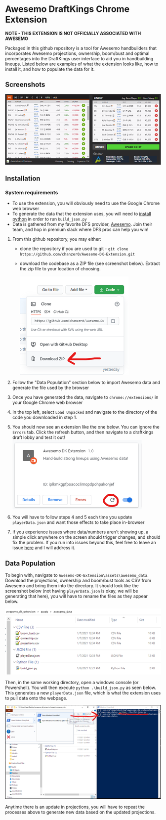 # Awesemo DraftKings Chrome Extension
**NOTE - THIS EXTENSION IS NOT OFFICIALLY ASSOCIATED WITH AWESEMO**

Packaged in this github repository is a tool for Awesemo handbuilders that incorporates Awesemo projections, ownership, boom/bust and optimal percentages into the DraftKings user interface to aid you in handbuilding lineups. Listed below are examples of what the extension looks like, how to install it, and how to populate the data for it.



## Screenshots
![Example screenshot](assets/readme_images/screenshot.png)


## Installation
### System requirements
- To use the extension, you will obviously need to use the Google Chrome web browser
- To generate the data that the extension uses, you will need to [install python](https://www.python.org/downloads/) in order to run `build_json.py`
- Data is gathered from my favorite DFS provider, [Awesemo](https://www.awesemo.com/join/#/). Join their team, and hop in premium slack where DFS pros can help you win!

1. From this github repository, you may either:
    - clone the repository if you are used to git - `git clone https://github.com/chanzer0/Awesemo-DK-Extension.git`
    - download the codebase as a ZIP file (see screenshot below). Extract the zip file to your location of choosing.
    
        ![Download screenshot](assets/readme_images/download.png)

2. Follow the "Data Population" section below to import Awesemo data and generate the file used by the browser
3. Once you have generated the data, navigate to `chrome://extensions/` in your Google Chrome web browser
4. In the top left, select `Load Unpacked` and navigate to the directory of the code you downloaded in step 1.
5. You should now see an extension like the one below. You can ignore the `Errors` tab. Click the refresh button, and then navigate to a draftkings draft lobby and test it out!
    ![Extension screenshot](assets/readme_images/extension.png)
6. You will have to follow steps 4 and 5 each time you update `playerData.json` and want those effects to take place in-browser 
7. If you experience issues where data/numbers aren't showing up, a simple click anywhere on the screen should trigger changes, and should fix the problem. If you run into issues beyond this, feel free to leave an issue [here](https://github.com/chanzer0/Awesemo-DK-Extension/issues) and I will address it.

## Data Population
To begin with, navigate to `Awesemo-DK-Extension\assets\awesemo_data`. Download the projections, ownership and boom/bust tools as CSV from Awesemo and bring them into the directory. It should look like the screenshot below (not having `playerData.json` is okay, we will be generating that here), you will have to rename the files as they appear below.

![File structure](assets/readme_images/file_structure.png)

Then, in the same working directory, open a windows console (or Powershell). You will then execute `python .\build_json.py` as seen below. This generates a new `playerData.json` file, which is what the extension uses to pull data onto the webpage.

![Python example](assets/readme_images/build_json_example.png)

Anytime there is an update in projections, you will have to repeat the processes above to generate new data based on the updated projections.
